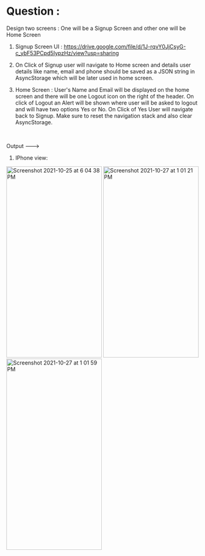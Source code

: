# Question :

Design two screens : One will be a Signup Screen and other one will be Home Screen

1. Signup Screen UI : https://drive.google.com/file/d/1J-rqvY0JjCsyG-c_ybF53PCpd5IypzHz/view?usp=sharing 

2. On Click of Signup user will navigate to Home screen and details user details like name, email and phone should be saved as a JSON string 
in AsyncStorage which will be later used in home screen.  

3. Home Screen : User's Name and Email will be displayed on the home screen  and there will be one Logout icon on the right of the header. 
On click of Logout an Alert will be shown where user will be asked to logout and will have two options Yes or No. On Click of Yes User will navigate back to Signup. 
Make sure to reset the navigation stack and also clear AsyncStorage.

&nbsp;  

Output --->


1) IPhone view: 

<img width="250" height="500" alt="Screenshot 2021-10-25 at 6 04 38 PM" src="https://user-images.githubusercontent.com/62723964/139019613-fea8777a-fb2b-4335-bac3-b433773754b8.png"> <img width="250" height="500" alt="Screenshot 2021-10-27 at 1 01 21 PM" src="https://user-images.githubusercontent.com/62723964/139020362-35f24b1e-73bf-45cc-9134-c9995dcb09c9.png"> <img width="250" height="500" alt="Screenshot 2021-10-27 at 1 01 59 PM" src="https://user-images.githubusercontent.com/62723964/139020369-703053cc-48ab-463a-a74d-ca251fe19c12.png">
